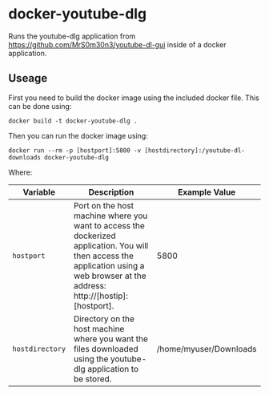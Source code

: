 # docker-youtube-dlg
Runs the youtube-dlg application from https://github.com/MrS0m30n3/youtube-dl-gui inside of a docker application.

## Useage
First you need to build the docker image using the included docker file. This can be done using:
 
	docker build -t docker-youtube-dlg .

Then you can run the docker image using:

	docker run --rm -p [hostport]:5800 -v [hostdirectory]:/youtube-dl-downloads docker-youtube-dlg

Where:

| Variable	| Description	| Example Value |
|---------------|---------------|---------------|
|`hostport`| Port on the host machine where you want to access the dockerized application. You will then access the application using a web browser at the address: http://[hostip]:[hostport].| 5800 |
|`hostdirectory`| Directory on the host machine where you want the files downloaded using the youtube-dlg application to be stored. | /home/myuser/Downloads |

 
